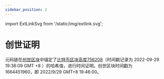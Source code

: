```yaml
---
sidebar_position: 2
---
```


import ExtLinkSvg from '/static/img/extlink.svg';

# 创世证明

元码链在[创世区块<ExtLinkSvg />](https://jscan.blockcoach.com/#/block/0)中锚定了[比特币区块高度756208<ExtLinkSvg />](https://blockstream.info/block/0000000000000000000798c7481af9b174ef87d41c6e0fd0dc07d9971fb6513a)（时间戳记录为 2022-09-29 19:38:09 GMT +8 ）的哈希值，进行时间证明。创世区块时间戳为 1664451960，即 2022/9/29 GMT+8 19:46:00。


